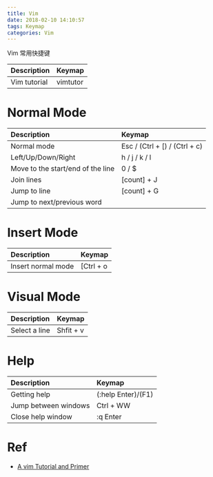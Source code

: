 ```yaml
---
title: Vim
date: 2018-02-10 14:10:57
tags: Keymap
categories: Vim
---
```


Vim 常用快捷键

<!-- more -->

|Description|Keymap|
|:-|:-|
|Vim tutorial|vimtutor|

# Normal Mode

|Description|Keymap|
|:-|:-|
|Normal mode|Esc / (Ctrl + [) / (Ctrl + c)|
|Left/Up/Down/Right|h / j / k / l|
|Move to the start/end of the line|0 / $|
|Join lines|[count] + J|
|Jump to line|[count] + G|
|Jump to next/previous word||w/b|

# Insert Mode

|Description|Keymap|
|:-|:-|
|Insert normal mode|[Ctrl + o|

# Visual Mode

|Description|Keymap|
|:-|:-|
|Select a line|Shfit + v|

# Help

|Description|Keymap|
|:-|:-|
|Getting help|(:help Enter)/(F1)|
|Jump between windows|Ctrl + WW|
|Close help window|:q Enter|

# Ref

* [A vim Tutorial and Primer](https://danielmiessler.com/study/vim/#why)